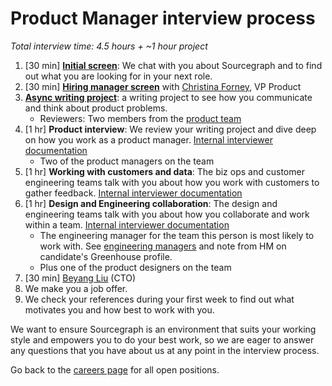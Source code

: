 # Product Manager interview process

_Total interview time: 4.5 hours + ~1 hour project_

1. [30 min] **[Initial screen](../initial_screen.md)**: We chat with you about Sourcegraph and to find out what you are looking for in your next role.
1. [30 min] **[Hiring manager screen](../hm_intro_call.md)** with [Christina Forney](../../../../../company/team/index.md#christina-forney-she-her), VP Product
1. **[Async writing project](./pm_rfc_project.md)**: a writing project to see how you communicate and think about product problems.
   - Reviewers: Two members from the [product team](../../index.md#team)
1. [1 hr] **Product interview**: We review your writing project and dive deep on how you work as a product manager. [Internal interviewer documentation](https://github.com/sourcegraph/interviews/blob/master/product/product-manager/product.md)
   - Two of the product managers on the team
1. [1 hr] **Working with customers and data**: The biz ops and customer engineering teams talk with you about how you work with customers to gather feedback. [Internal interviewer documentation](https://github.com/sourcegraph/interviews/blob/master/product/product-manager/customers-and-data.md)
1. [1 hr] **Design and Engineering collaboration**: The design and engineering teams talk with you about how you collaborate and work within a team. [Internal interviewer documentation](https://github.com/sourcegraph/interviews/blob/master/product/product-manager/design-engineering-collaboration.md)
   - The engineering manager for the team this person is most likely to work with. See [engineering managers](../../../../engineering/eng_org.md) and note from HM on candidate's Greenhouse profile.
   - Plus one of the product designers on the team
1. [30 min] [Beyang Liu](../../../../../company/team/index.md#beyang-liu) (CTO)
1. We make you a job offer.
1. We check your references during your first week to find out what motivates you and how best to work with you.

We want to ensure Sourcegraph is an environment that suits your working style and empowers you to do your best work, so we are eager to answer any questions that you have about us at any point in the interview process.

Go back to the [careers page](https://boards.greenhouse.io/sourcegraph91) for all open positions.
